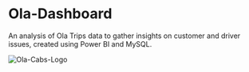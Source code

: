 # Ola-Dashboard
An analysis of Ola Trips data to gather insights on customer and driver issues, created using Power BI and MySQL.

![Ola-Cabs-Logo](https://github.com/user-attachments/assets/b520c7e7-a9fd-4270-8359-9a06d6fc0459)
